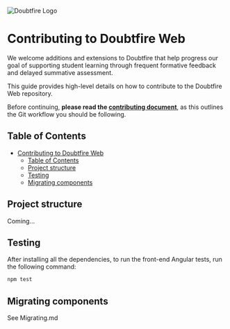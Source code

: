 ![Doubtfire Logo](http://puu.sh/lyClF/fde5bfbbe7.png)

# Contributing to Doubtfire Web

We welcome additions and extensions to Doubtfire that help progress our goal of supporting student learning through frequent formative feedback and delayed summative assessment.

This guide provides high-level details on how to contribute to the Doubtfire Web repository.

Before continuing, **please read the [contributing document](https://github.com/doubtfire-lms/doubtfire-deploy/blob/development/CONTRIBUTING.md)**, as this outlines the Git workflow you should be following.

## Table of Contents

- [Contributing to Doubtfire Web](#contributing-to-doubtfire-web)
  - [Table of Contents](#table-of-contents)
  - [Project structure](#project-structure)
  - [Testing](#testing)
  - [Migrating components](#migrating-components)

## Project structure

Coming...

## Testing

After installing all the dependencies, to run the front-end Angular tests, run the following command:

```sh
npm test
```

## Migrating components

See Migrating.md
